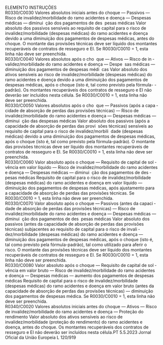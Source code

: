  
ELEMENTO  INSTRUÇÕES  
R0330/C0030  Valores absolutos iniciais antes 
do choque — Passivos — 
Risco de invalidez/morbilidade 
do ramo acidentes e doença — 
Despesas médicas — diminui ­
ção dos pagamentos de des ­
pesas médicas  Valor absoluto dos passivos sensíveis ao requisito de capital para o risco de 
invalidez/morbilidade (despesas médicas) do ramo acidentes e doença devido a 
uma diminuição dos pagamentos de despesas médicas, antes do choque. 
O montante das provisões técnicas deve ser líquido dos montantes recuperáveis de 
contratos de resseguro e EI. 
Se R0030/C0010 = 1, esta linha não deve ser preenchida.  
R0330/C0040  Valores absolutos após o cho ­
que — Ativos — Risco de in ­
validez/morbilidade do ramo 
acidentes e doença — Despe ­
sas médicas — diminuição dos 
pagamentos de despesas médi ­
cas  Valor absoluto dos ativos sensíveis ao risco de invalidez/morbilidade (despesas 
médicas) do ramo acidentes e doença devido a uma diminuição dos pagamentos 
de despesas médicas, após o choque (isto é, tal como previsto pela fórmula- 
-padrão). 
Os montantes recuperáveis dos contratos de resseguro e EI não deverão ser 
incluídos nesta célula. 
Se R0030/C0010 = 1, esta linha não deve ser preenchida.  
R0330/C0050  Valores absolutos após o cho ­
que — Passivos (após a capa ­
cidade de absorção de perdas 
das provisões técnicas) — 
Risco de invalidez/morbilidade 
do ramo acidentes e doença — 
Despesas médicas — diminui ­
ção das despesas médicas  Valor absoluto dos passivos (após a capacidade de absorção de perdas das provi ­
sões técnicas) sensíveis ao requisito de capital para o risco de invalidez/morbili ­
dade (despesas médicas) devido a uma diminuição dos pagamentos de despesas 
médicas, após o choque (isto é, tal como previsto pela fórmula-padrão). 
O montante das provisões técnicas deve ser líquido dos montantes recuperáveis de 
contratos de resseguro e EI. 
Se R0030/C0010 = 1, esta linha não deve ser preenchida.  
R0330/C0060  Valor absoluto após o choque 
— Requisito de capital de sol ­
vência em valor líquido — 
Risco de invalidez/morbilidade 
do ramo acidentes e doença — 
Despesas médicas — diminui ­
ção dos pagamentos de des ­
pesas médicas  Requisito de capital para o risco de invalidez/morbilidade (despesas médicas) do 
ramo acidentes e doença em valor líquido — diminuição dos pagamentos de 
despesas médicas, após ajustamento para a capacidade de absorção de perdas 
das provisões técnicas. 
Se R0030/C0010 = 1, esta linha não deve ser preenchida.  
R0330/C0070  Valor absoluto após o choque 
— Passivos (antes da capaci ­
dade de absorção de perdas 
das provisões técnicas) — 
Risco de invalidez/morbilidade 
do ramo acidentes e doença — 
Despesas médicas — diminui ­
ção dos pagamentos de des ­
pesas médicas  Valor absoluto dos passivos (antes da capacidade de absorção de perdas das 
provisões técnicas) subjacentes ao requisito de capital para o risco de invali ­
dez/morbilidade (despesas médicas) do ramo acidentes e doença — diminuição 
dos pagamentos de despesas médicas, após o choque (isto é, tal como previsto 
pela fórmula-padrão), tal como utilizado para aferir o risco. 
O montante das provisões técnicas deve ser líquido dos montantes recuperáveis de 
contratos de resseguro e EI. 
Se R0030/C0010 = 1, esta linha não deve ser preenchida.  
R0330/C0080  Valor absoluto após o choque 
— Requisito de capital de sol ­
vência em valor bruto — Risco 
de invalidez/morbilidade do 
ramo acidentes e doença — 
Despesas médicas — aumento 
dos pagamentos de despesas 
médicas  Requisito de capital para o risco de invalidez/morbilidade (despesas médicas) do 
ramo acidentes e doença em valor bruto (antes da capacidade de absorção de 
perdas das provisões técnicas) — diminuição dos pagamentos de despesas médica. 
Se R0030/C0010 = 1, esta linha não deve ser preenchida.  
R0340/C0020  Valores absolutos iniciais antes 
do choque — Ativos — Risco 
de invalidez/morbilidade do 
ramo acidentes e doença — 
Proteção do rendimento  Valor absoluto dos ativos sensíveis ao risco de invalidez/morbilidade (proteção do 
rendimento) do ramo acidentes e doença, antes do choque. 
Os montantes recuperáveis dos contratos de resseguro e EI não deverão ser 
incluídos nesta célula.PT  5.5.2023 Jornal Oficial da União Europeia L 120/919